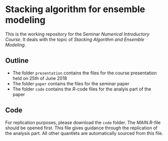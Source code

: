 # Stacking algorithm for ensemble modeling
This is the working repository for the Seminar *Numerical Introductory Course*. It deals with the topic of *Stacking Algorithm and Ensemble Modeling*. 

## Outline
- The folder ``presentation`` contains the files for the course presentation held on 25th of June 2018
- The folder ``paper`` contains the files for the seminar paper
- The folder ``code`` contains the *R*-code files for the analyis part of the paper

## Code
For replication purposes, please download the ``code`` folder. The *MAIN.R*-file should be opened first. This file gives guidance through the replication of the analysis part. All other quantlets are automatically sourced from this file.
